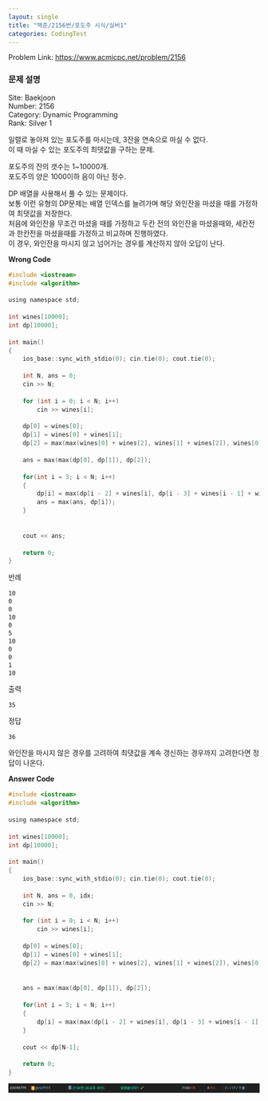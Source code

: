 ```yaml
---
layout: single
title: "백준/2156번/포도주 시식/실버1"
categories: CodingTest
---
```


Problem Link: <https://www.acmicpc.net/problem/2156>

### 문제 설명
Site: Baekjoon   
Number: 2156   
Category: Dynamic Programming   
Rank: Silver 1

일렬로 놓아져 있는 포도주를 마시는데, 3잔을 연속으로 마실 수 없다.   
이 때 마실 수 있는 포도주의 최댓값을 구하는 문제.

포도주의 잔의 갯수는 1~10000개.   
포도주의 양은 1000이하 음이 아닌 정수.

DP 배열을 사용해서 풀 수 있는 문제이다.   
보통 이런 유형의 DP문제는 배열 인덱스를 늘려가며 해당 와인잔을 마셨을 때를 가정하여 최댓값을 저장한다.   
처음에 와인잔을 무조건 마셨을 때를 가정하고 두칸 전의 와인잔을 마셨을때와, 세칸전과 한칸전을 마셨을때를 가정하고 비교하며 진행하였다.   
이 경우, 와인잔을 마시지 않고 넘어가는 경우를 계산하지 않아 오답이 난다.

**Wrong Code**
```C
#include <iostream>
#include <algorithm>

using namespace std;

int wines[10000];
int dp[10000];

int main()
{
	ios_base::sync_with_stdio(0); cin.tie(0); cout.tie(0);

	int N, ans = 0;
	cin >> N;

	for (int i = 0; i < N; i++)
		cin >> wines[i];

	dp[0] = wines[0];
	dp[1] = wines[0] + wines[1];
	dp[2] = max(max(wines[0] + wines[2], wines[1] + wines[2]), wines[0] + wines[1]);

	ans = max(max(dp[0], dp[1]), dp[2]);

	for(int i = 3; i < N; i++)
	{
		dp[i] = max(dp[i - 2] + wines[i], dp[i - 3] + wines[i - 1] + wines[i]);
		ans = max(ans, dp[i]);
	}


	cout << ans;

	return 0;
}
```

반례   

    10   
    0   
    0   
    10   
    0   
    5   
    10   
    0   
    0   
    1   
    10   

출력   

    35

정답   

    36

와인잔을 마시지 않은 경우를 고려하여 최댓값을 계속 갱신하는 경우까지 고려한다면 정답이 나온다.

**Answer Code**
```C
#include <iostream>
#include <algorithm>

using namespace std;

int wines[10000];
int dp[10000];

int main()
{
	ios_base::sync_with_stdio(0); cin.tie(0); cout.tie(0);

	int N, ans = 0, idx;
	cin >> N;

	for (int i = 0; i < N; i++)
		cin >> wines[i];

	dp[0] = wines[0];
	dp[1] = wines[0] + wines[1];
	dp[2] = max(max(wines[0] + wines[2], wines[1] + wines[2]), wines[0] + wines[1]);


	ans = max(max(dp[0], dp[1]), dp[2]);

	for(int i = 3; i < N; i++)
	{
		dp[i] = max(max(dp[i - 2] + wines[i], dp[i - 3] + wines[i - 1] + wines[i]), dp[i-1]);
	}

	cout << dp[N-1];

	return 0;
}
```

![백준2156번](/assets/images/CodingTest/백준2156번.PNG)
